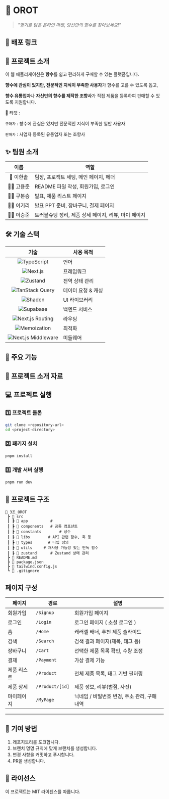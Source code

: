 # 🍃 OROT

> _"향기를 담은 온라인 마켓, 당신만의 향수를 찾아보세요!"_

## 🧳 배포 링크

## 📌 프로젝트 소개

이 웹 애플리케이션은 **향수**를 쉽고 편리하게 구매할 수 있는 플랫폼입니다.

**향수에 관심이 있지만, 전문적인 지식이 부족한 사용자**가 향수를 고를 수 있도록 돕고,

**향수 유통업자**나 **자신만의 향수를 제작한 조향사**가 직접 제품을 등록하여 판매할 수 있도록 지원합니다.

🎯 타겟 :

`구매자` : 향수에 관심은 있지만 전문적인 지식이 부족한 일반 사용자

`판매자` : 사업자 등록된 유통업자 또는 조향사

## ✨ 팀원 소개

|   이름    | 역할                                                 |
| :-------: | ---------------------------------------------------- |
| 👑 이한솔 | 팀장, 프로젝트 세팅, 메인 페이지, 헤더               |
| 👨‍💼 고용준 | README 파일 작성, 회원가입, 로그인                   |
| 👨‍💼 구본승 | 발표, 제품 리스트 페이지                             |
| 👩‍💼 이기리 | 발표 PPT 준비, 장바구니, 결제 페이지                 |
| 👨‍💼 이승준 | 트러블슈팅 정리, 제품 상세 페이지, 리뷰, 마이 페이지 |

## 🛠 기술 스택

|                                                               기술                                                               | 사용 목적          |
| :------------------------------------------------------------------------------------------------------------------------------: | ------------------ |
|        ![TypeScript](https://img.shields.io/badge/TypeScript-3178C6?style=for-the-badge&logo=typescript&logoColor=white)         | 언어               |
|             ![Next.js](https://img.shields.io/badge/Next.js-000000?style=for-the-badge&logo=next.js&logoColor=white)             | 프레임워크         |
|             ![Zustand](https://img.shields.io/badge/Zustand-764ABC?style=for-the-badge&logo=zustand&logoColor=white)             | 전역 상태 관리     |
|   ![TanStack Query](https://img.shields.io/badge/TanStack%20Query-FF4154?style=for-the-badge&logo=reactquery&logoColor=white)    | 데이터 요청 & 캐싱 |
|              ![Shadcn](https://img.shields.io/badge/Shadcn-000000?style=for-the-badge&logo=shadcn&logoColor=white)               | UI 라이브러리      |
|           ![Supabase](https://img.shields.io/badge/Supabase-3ECF8E?style=for-the-badge&logo=supabase&logoColor=white)            | 백엔드 서비스      |
|    ![Next.js Routing](https://img.shields.io/badge/Next.js%20Routing-000000?style=for-the-badge&logo=next.js&logoColor=white)    | 라우팅             |
|          ![Memoization](https://img.shields.io/badge/Memoization-007ACC?style=for-the-badge&logo=react&logoColor=white)          | 최적화             |
| ![Next.js Middleware](https://img.shields.io/badge/Next.js%20Middleware-000000?style=for-the-badge&logo=next.js&logoColor=white) | 미들웨어           |

## 🎯 주요 기능

## 📃 프로젝트 소개 자료

## 💻 프로젝트 실행

### 1️⃣ 프로젝트 클론

```bash
git clone <repository-url>
cd <project-directory>
```

### 2️⃣ 패키지 설치

```bash
pnpm install
```

### 3️⃣ 개발 서버 실행

```bash
pnpm run dev
```

## 📁 프로젝트 구조

```plaintext
📂 3조_OROT
 ┣ 📂 src
 ┃ ┣ 📂 app          #
 ┃ ┣ 📂 components   # 공통 컴포넌트
 ┃ ┣ 📂 constants        # 상수
 ┃ ┣ 📂 libs        # API 관련 함수, 훅 등
 ┃ ┣ 📂 types       # 타입 정의
 ┃ ┣ 📂 utils     # 재사용 가능성 있는 단독 함수
 ┃ ┣ 📂 zustand      # Zustand 상태 관리
 ┣ 📜 README.md
 ┣ 📜 package.json
 ┣ 📜 tailwind.config.js
 ┗ 📜 .gitignore
```

## 페이지 구성

| 페이지      | 경로            | 설명                                         |
| ----------- | --------------- | -------------------------------------------- |
| 회원가입    | `/Signup`       | 회원가입 페이지                              |
| 로그인      | `/Login`        | 로그인 페이지 ( 소셜 로그인 )                |
| 홈          | `/Home`         | 캐러셀 배너, 추천 제품 슬라이드              |
| 검색        | `/Search`       | 검색 결과 페이지(제목, 태그 등)              |
| 장바구니    | `/Cart`         | 선택한 제품 목록 확인, 수량 조정             |
| 결제        | `/Payment`      | 가상 결제 기능                               |
| 제품 리스트 | `/Product`      | 전체 제품 목록, 태그 기반 필터링             |
| 제품 상세   | `/Product/[id]` | 제품 정보, 리뷰(별점, 사진)                  |
| 마이페이지  | `/MyPage`       | 닉네임 / 비밀번호 변경, 주소 관리, 구매 내역 |

---

## 👏 기여 방법

1. 레포지토리를 포크합니다.
2. 브랜치 명명 규칙에 맞게 브랜치를 생성합니다.
3. 변경 사항을 커밋하고 푸시합니다.
4. PR을 생성합니다.

## 📜 라이선스

이 프로젝트는 MIT 라이센스를 따릅니다.
